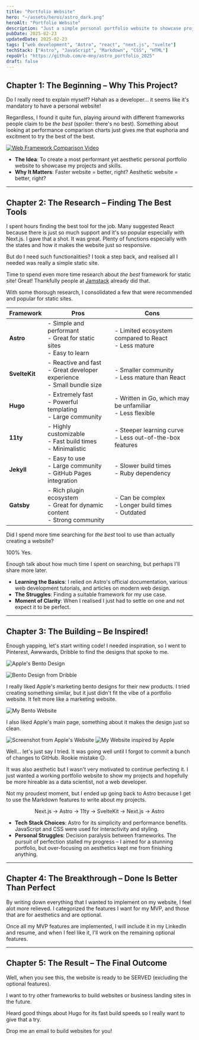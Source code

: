 ```yaml
---
title: "Portfolio Website"
hero: "~/assets/heros/astro_dark.png"
heroAlt: "Portfolio Website"
description: "Just a simple personal portfolio website to showcase projects and skills. Shouldn't be too difficult, right?"
pubDate: 2025-02-23
updatedDate: 2025-02-23
tags: ["web development", "Astro", "react", "next.js", "svelte"]
techStack: ["Astro", "JavaScript", "Markdown", "CSS", "HTML"]
repoUrl: "https://github.com/e-mny/astro_portfolio_2025"
draft: false
---
```


## Chapter 1: The Beginning – Why This Project?

Do I really need to explain myself? Hahah as a developer... it seems like it's mandatory to have a personal website!

Regardless, I found it quite fun, playing around with different frameworks people claim to be _the best_ (spoiler: there's no best). Something about looking at performance comparison charts just gives me that euphoria and excitment to try the best of the best.

[![Web Framework Comparison Video](http://img.youtube.com/vi/ZRT5UAuDvYQ/0.jpg)](http://www.youtube.com/watch?v=ZRT5UAuDvYQ "Ranking The Most Popular Javascript Frameworks 2023 by @developedbyed")

- **The Idea**: To create a most performant yet aesthetic personal portfolio website to showcase my projects and skills.
- **Why It Matters**: Faster website = better, right? Aesthetic website = better, right?

---

## Chapter 2: The Research – Finding The Best Tools

I spent hours finding the best tool for the job. Many suggested React because there is just so much support and it's so popular especially with Next.js. I gave that a shot. It was great. Plenty of functions especially with the states and how it makes the website just so responsive.

But do I need such functionalities? I took a step back, and realised all I needed was really a simple static site.

Time to spend even more time research about _the best_ framework for static site! Great! Thankfully people at [Jamstack](https://jamstack.org/generators/) already did that.

With some thorough research, I consolidated a few that were recommended and popular for static sites.

| Framework     | Pros                                                                             | Cons                                                          |
| ------------- | -------------------------------------------------------------------------------- | ------------------------------------------------------------- |
| **Astro**     | - Simple and performant <br> - Great for static sites <br> - Easy to learn       | - Limited ecosystem compared to React <br> - Less mature      |
| **SvelteKit** | - Reactive and fast <br> - Great developer experience <br> - Small bundle size   | - Smaller community <br> - Less mature than React             |
| **Hugo**      | - Extremely fast <br> - Powerful templating <br> - Large community               | - Written in Go, which may be unfamiliar <br> - Less flexible |
| **11ty**      | - Highly customizable <br> - Fast build times <br> - Minimalistic                | - Steeper learning curve <br> - Less out-of-the-box features  |
| **Jekyll**    | - Easy to use <br> - Large community <br> - GitHub Pages integration             | - Slower build times <br> - Ruby dependency                   |
| **Gatsby**    | - Rich plugin ecosystem <br> - Great for dynamic content <br> - Strong community | - Can be complex <br> - Longer build times <br> - Outdated    |

Did I spend more time searching for _the best_ tool to use than actually creating a website?

100% Yes.

Enough talk about how much time I spent on searching, but perhaps I'll share more later.

- **Learning the Basics**: I relied on Astro's official documentation, various web development tutorials, and articles on modern web design.
- **The Struggles**: Finding a suitable framework for my use case.
- **Moment of Clarity**: When I realised I just had to settle on one and not expect it to be perfect.

---

## Chapter 3: The Building – Be Inspired!

Enough yapping, let's start writing code! I needed inspiration, so I went to Pinterest, Awwwards, Dribble to find the designs that spoke to me.

![Apple's Bento Design](../../assets/projects/portfolio_website_2.jpg "Source: Apple")

![Bento Design from Dribble](../../assets/projects/portfolio_website_1.jpg "Source: Dribble")

I really liked Apple's marketing bento designs for their new products. I tried creating something similar, but it just didn't fit the vibe of a portfolio website. It felt more like a marketing website.

![My Bento Website](../../assets/projects/portfolio_website_3.png "My Bento Personal Website")

I also liked Apple's main page, something about it makes the design just so clean.

![Screenshot from Apple's Website](../../assets/projects/portfolio_website_4.png "Source: Apple")
![My Website inspired by Apple](../../assets/projects/portfolio_website_5.gif "My Personal Website Based on Apple")

Well... let's just say I tried. It was going well until I forgot to commit a bunch of changes to GitHub. Rookie mistake 😐.

It was also aesthetic but I wasn't very motivated to continue perfecting it. I just wanted a working portfolio website to show my projects and hopefully be more hireable as a data scientist, not a web developer.

Not my proudest moment, but I ended up going back to Astro because I get to use the Markdown features to write about my projects.

<center>Next.js → Astro → 11ty → SvelteKit → Next.js → Astro</center>

- **Tech Stack Choices**: Astro for its simplicity and performance benefits. JavaScript and CSS were used for interactivity and styling.
- **Personal Struggles**: Decision paralysis between frameworks. The pursuit of perfection stalled my progress &ndash; I aimed for a stunning portfolio, but over-focusing on aesthetics kept me from finishing anything.

---

## Chapter 4: The Breakthrough – Done Is Better Than Perfect

By writing down everything that I wanted to implement on my website, I feel alot more relieved. I categorized the features I want for my MVP, and those that are for aesthetics and are optional.

Once all my MVP features are implemented, I will include it in my LinkedIn and resume, and when I feel like it, I'll work on the remaining optional features.

---

## Chapter 5: The Result – The Final Outcome

Well, when you see this, the website is ready to be SERVED (excluding the optional features).

I want to try other frameworks to build websites or business landing sites in the future.

Heard good things about Hugo for its fast build speeds so I really want to give that a try.

Drop me an email to build websites for you!
